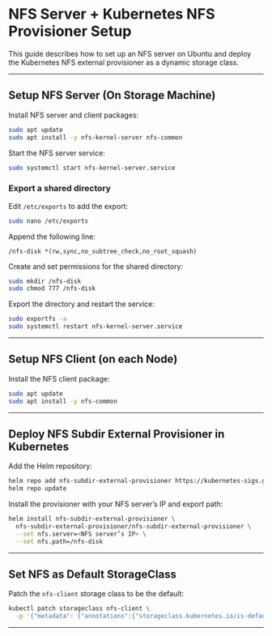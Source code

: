 # NFS Server + Kubernetes NFS Provisioner Setup

This guide describes how to set up an NFS server on Ubuntu and deploy the Kubernetes NFS external provisioner as a dynamic storage class.

---

## Setup NFS Server (**On Storage Machine**)

Install NFS server and client packages:

```bash
sudo apt update
sudo apt install -y nfs-kernel-server nfs-common
```

Start the NFS server service:

```bash
sudo systemctl start nfs-kernel-server.service
```

### Export a shared directory

Edit `/etc/exports` to add the export:

```bash
sudo nano /etc/exports
```

Append the following line:

```
/nfs-disk *(rw,sync,no_subtree_check,no_root_squash)
```

Create and set permissions for the shared directory:

```bash
sudo mkdir /nfs-disk
sudo chmod 777 /nfs-disk
```

Export the directory and restart the service:

```bash
sudo exportfs -a
sudo systemctl restart nfs-kernel-server.service
```

---

## Setup NFS Client (**on each Node**)

Install the NFS client package:

```bash
sudo apt update
sudo apt install -y nfs-common
```

---

## Deploy NFS Subdir External Provisioner in Kubernetes

Add the Helm repository:

```bash
helm repo add nfs-subdir-external-provisioner https://kubernetes-sigs.github.io/nfs-subdir-external-provisioner/
helm repo update
```

Install the provisioner with your NFS server’s IP and export path:

```bash
helm install nfs-subdir-external-provisioner \
  nfs-subdir-external-provisioner/nfs-subdir-external-provisioner \
  --set nfs.server=<NFS server’s IP> \
  --set nfs.path=/nfs-disk
```

---

## Set NFS as Default StorageClass

Patch the `nfs-client` storage class to be the default:

```bash
kubectl patch storageclass nfs-client \
  -p '{"metadata": {"annotations":{"storageclass.kubernetes.io/is-default-class":"true"}}}'
```

---
